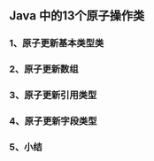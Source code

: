 ## Java 中的13个原子操作类 <!--{docsify-ignore}-->

### 1、原子更新基本类型类

### 2、原子更新数组

### 3、原子更新引用类型

### 4、原子更新字段类型

### 5、小结